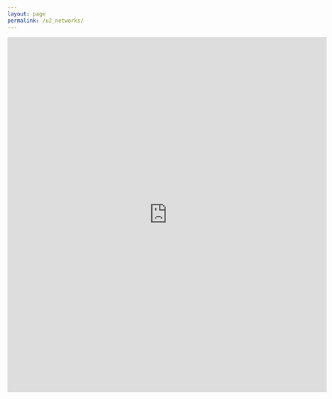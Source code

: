 ```yaml
---
layout: page
permalink: /u2_networks/
---
```

<iframe src="https://docs.google.com/forms/d/e/1FAIpQLScydGyIBzQYAoEKNIUaMWyCI2svqK1kIeZoItGThE5LsWF3kw/viewform?embedded=true" width="720" height="800" frameborder="0" marginheight="0" marginwidth="0">Wird geladen...</iframe>
